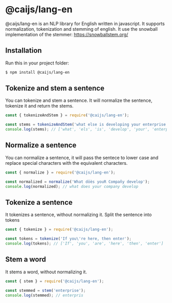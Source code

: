 # @caijs/lang-en

@caijs/lang-en is an NLP library for English written in javascript.
It supports normalization, tokenization and stemming of english.
It use the snowball implementation of the stemmer: https://snowballstem.org/

## Installation

Run this in your project folder:

```bash
$ npm install @caijs/lang-en
```

## Tokenize and stem a sentence

You can tokenize and stem a sentence. It will normalize the sentence, tokenize it and return the stems.

```javascript
const { tokenizeAndStem } = require('@caijs/lang-en');

const stems = tokenizeAndStem('what else is developing your enterprise');
console.log(stems); // ['what', 'els', 'is', 'develop', 'your', 'enterpris']
```

## Normalize a sentence

You can normalize a sentence, it will pass the sentece to lower case and replace special characters with the equivalent characters.

```javascript
const { normalize } = require('@caijs/lang-en');

const normalized = normalize('What döès youR Compañy develop');
console.log(normalized); // what does your company develop
```

## Tokenize a sentence

It tokenizes a sentence, without normalizing it. Split the sentence into tokens

```javascript
const { tokenize } = require('@caijs/lang-en');

const tokens = tokenize('If you\'re here, then enter');
console.log(tokens); // ['If', 'you', 'are', 'here', 'then', 'enter']
```

## Stem a word

It stems a word, without normalizing it.

```javascript
const { stem } = require('@caijs/lang-en');

const stemmed = stem('enterprise');
console.log(stemmed); // enterpris
```